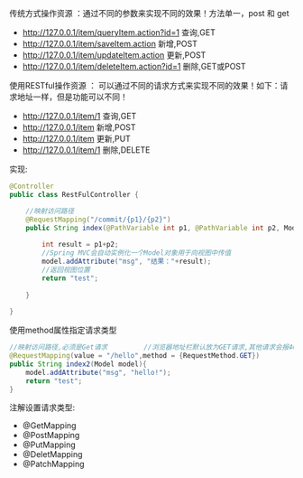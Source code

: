 传统方式操作资源 ：通过不同的参数来实现不同的效果！方法单一，post 和 get

* http://127.0.0.1/item/queryItem.action?id=1 查询,GET
* http://127.0.0.1/item/saveItem.action 新增,POST
* http://127.0.0.1/item/updateItem.action 更新,POST
* http://127.0.0.1/item/deleteItem.action?id=1 删除,GET或POST

使用RESTful操作资源 ： 可以通过不同的请求方式来实现不同的效果！如下：请求地址一样，但是功能可以不同！

* http://127.0.0.1/item/1 查询,GET
* http://127.0.0.1/item 新增,POST
* http://127.0.0.1/item 更新,PUT
* http://127.0.0.1/item/1 删除,DELETE

实现:
```java
@Controller
public class RestFulController {

    //映射访问路径
    @RequestMapping("/commit/{p1}/{p2}")
    public String index(@PathVariable int p1, @PathVariable int p2, Model model){
        
        int result = p1+p2;
        //Spring MVC会自动实例化一个Model对象用于向视图中传值
        model.addAttribute("msg", "结果："+result);
        //返回视图位置
        return "test";
        
    }
    
}
```

使用method属性指定请求类型
```java
//映射访问路径,必须是Get请求         //浏览器地址栏默认放为GET请求,其他请求会报405
@RequestMapping(value = "/hello",method = {RequestMethod.GET})
public String index2(Model model){
    model.addAttribute("msg", "hello!");
    return "test";
}
```

注解设置请求类型:
* @GetMapping
* @PostMapping
* @PutMapping
* @DeletMapping
* @PatchMapping
